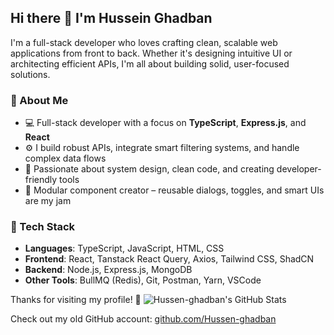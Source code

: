 ## Hi there 👋 I'm Hussein Ghadban

I'm a full-stack developer who loves crafting clean, scalable web applications from front to back. Whether it's designing intuitive UI or architecting efficient APIs, I'm all about building solid, user-focused solutions.

### 🚀 About Me
- 💻 Full-stack developer with a focus on **TypeScript**, **Express.js**, and **React**
- ⚙️ I build robust APIs, integrate smart filtering systems, and handle complex data flows
- 🧠 Passionate about system design, clean code, and creating developer-friendly tools
- 🧩 Modular component creator – reusable dialogs, toggles, and smart UIs are my jam

### 🔨 Tech Stack
- **Languages**: TypeScript, JavaScript, HTML, CSS
- **Frontend**: React, Tanstack React Query, Axios, Tailwind CSS, ShadCN
- **Backend**: Node.js, Express.js, MongoDB
- **Other Tools**: BullMQ (Redis), Git, Postman, Yarn, VSCode

Thanks for visiting my profile! 🚀
![Hussen-ghadban's GitHub Stats](https://github-readme-stats.vercel.app/api?username=hussenghadban&show_icons=true&theme=dark&count_private=true&hide=contribs)


Check out my old GitHub account: [github.com/Hussen-ghadban](https://github.com/Hussen-ghadban)
